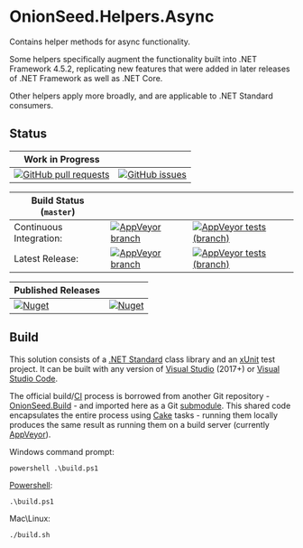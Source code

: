 # OnionSeed.Helpers.Async

Contains helper methods for async functionality.

Some helpers specifically augment the functionality built into .NET Framework 4.5.2, replicating new features that were added in later releases of .NET Framework as well as .NET Core.

Other helpers apply more broadly, and are applicable to .NET Standard consumers.

## Status

| Work in Progress                                                                                                                                                     |                                                                                                                                                            |
|----------------------------------------------------------------------------------------------------------------------------------------------------------------------|------------------------------------------------------------------------------------------------------------------------------------------------------------|
| [![GitHub pull requests](https://img.shields.io/github/issues-pr-raw/TaffarelJr/OnionSeed.Helpers.Async.svg?logo=github)](https://github.com/TaffarelJr/OnionSeed.Helpers.Async) | [![GitHub issues](https://img.shields.io/github/issues-raw/TaffarelJr/OnionSeed.Helpers.Async.svg?logo=github)](https://github.com/TaffarelJr/OnionSeed.Helpers.Async) |

| Build Status (`master`) |                                                                                                                                                                                          |                                                                                                                                                                                                     |
|-------------------------|------------------------------------------------------------------------------------------------------------------------------------------------------------------------------------------|-----------------------------------------------------------------------------------------------------------------------------------------------------------------------------------------------------|
| Continuous Integration: | [![AppVeyor branch](https://img.shields.io/appveyor/ci/TaffarelJr/onionseed-helpers-async/master.svg?logo=appveyor)](https://ci.appveyor.com/project/TaffarelJr/onionseed-helpers-async)             | [![AppVeyor tests (branch)](https://img.shields.io/appveyor/tests/TaffarelJr/onionseed-helpers-async/master.svg?logo=appveyor)](https://ci.appveyor.com/project/TaffarelJr/onionseed-helpers-async)             |
| Latest Release:         | [![AppVeyor branch](https://img.shields.io/appveyor/ci/TaffarelJr/onionseed-helpers-async-0w33n/master.svg?logo=appveyor)](https://ci.appveyor.com/project/TaffarelJr/onionseed-helpers-async-0w33n) | [![AppVeyor tests (branch)](https://img.shields.io/appveyor/tests/TaffarelJr/onionseed-helpers-async-0w33n/master.svg?logo=appveyor)](https://ci.appveyor.com/project/TaffarelJr/onionseed-helpers-async-0w33n) |

| Published Releases                                                                                                                                    |                                                                                                                                 |
|-------------------------------------------------------------------------------------------------------------------------------------------------------|---------------------------------------------------------------------------------------------------------------------------------|
| [![Nuget](https://img.shields.io/nuget/v/OnionSeed.Helpers.Async.svg?label=latest%20version&logo=nuget)](https://www.nuget.org/packages/OnionSeed.Helpers.Async/) | [![Nuget](https://img.shields.io/nuget/dt/OnionSeed.Helpers.Async.svg?logo=nuget)](https://www.nuget.org/packages/OnionSeed.Helpers.Async/) |

## Build

This solution consists of a [.NET Standard](https://docs.microsoft.com/en-us/dotnet/standard/net-standardP) class library and an [xUnit](https://xunit.net/) test project. It can be built with any version of [Visual Studio](https://visualstudio.microsoft.com/vs/) (2017+) or [Visual Studio Code](https://code.visualstudio.com/).

The official build/[CI](https://en.wikipedia.org/wiki/Continuous_integration) process is borrowed from another Git repository - [OnionSeed.Build](https://github.com/TaffarelJr/OnionSeed.Build) - and imported here as a Git [submodule](https://git-scm.com/book/en/v2/Git-Tools-Submodules). This shared code encapsulates the entire process using [Cake](https://cakebuild.net/) tasks - running them locally produces the same result as running them on a build server (currently [AppVeyor](https://www.appveyor.com/)).

Windows command prompt:
```
powershell .\build.ps1
```

[Powershell](https://docs.microsoft.com/en-us/powershell/scripting/overview?view=powershell-6):
```
.\build.ps1
```

Mac\Linux:
```
./build.sh
```
